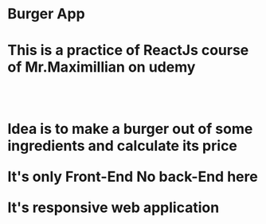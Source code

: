 <h1>Burger App<h1>
<p>This is a practice of ReactJs course of Mr.Maximillian on udemy </p>
<br>
<p>Idea is to make a burger out of some ingredients and calculate its price</p>
<p>It's only Front-End No back-End here</p>
<p>It's responsive web application</p>
